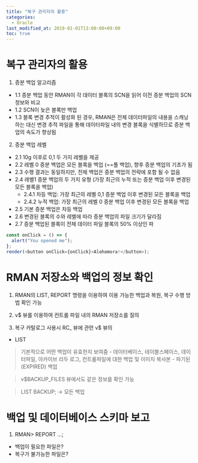 ```yaml
---
title: "복구 관리자의 활용"
categories: 
  - Oracle
last_modified_at: 2019-01-01T13:00:00+09:00
toc: true
---
```


# 복구 관리자의 활용 
1.	증분 백업 알고리즘
- 1.1	증분 백업 동안 RMAN이 각 데이터 블록의 SCN을 읽어 이전 증분 백업의 SCN 정보와 비교
- 1.2	SCN이 늦은 블록만 백업
- 1.3	블록 변경 추적이 활성화 된 경우, RMAN은 전체 데이터파일의 내용을 스캐닝 하는 대신 변경 추적 파일을 통해 데이터파일 내의 변경 블록을 식별하므로 증분 백업의 속도가 향상됨
2.	증분 백업 레벨
- 2.1	10g 이후로 0,1 두 가지 레벨을 제공
- 2.2	레벨 0 증분 백업은 모든 블록을 백업 (==풀 백업), 향후 증분 백업의 기초가 됨
- 2.3	수행 결과는 동일하지만, 전체 백업은 증분 백업의 전략에 포함 될 수 없음
- 2.4   레벨1 증분 백업의 두 가지 유형 (가장 최근의 누적 또는 증분 백업 이후 변경된 모든 블록을 백업)
    - 2.4.1   차등 백업:  가장 최근의 레벨 0,1 증분 백업 이후 변경된 모든 블록을 백업
    - 2.4.2   누적 백업:  가장 최근의 레벨 0 증분 백업 이후 변경된 모든 블록을 백업
- 2.5   기본 증분 백업은 차등 백업
- 2.6   변경된 블록의 수와 레벨에 따라 증분 백업의 파일 크기가 달라짐
- 2.7    증분 백업된 블록이 전체 데이터 파일 블록의 50% 이상인 파

```````````````js
const onClick = () => {
  alert("You opened me");
};
render(<button onClick={onClick}>Alohomora!</button>);
```````````````

# RMAN 저장소와 백업의 정보 확인
1. RMAN의 LIST, REPORT 명령을 이용하여 이용 가능한 백업과 복원, 복구 수행 방법 확인 가능

2. v$ 뷰를 이용하여 컨트롤 파일 내의 RMAN 저장소를 질의

3. 복구 카탈로그 사용시 RC_ 뷰에 관련 v$ 뷰의


* LIST
> 기본적으로 어떤 백업이 유효한지 보여줌
    - 데이터베이스, 테이블스페이스, 데이터파일, 아카이브 리두 로그, 컨트롤파일에 대한 백업 및 이미지 복사본
    - 파기된(EXPIRED) 백업

> v$BACKUP_FILES 뷰에서도 같은 정보를 확인 가능

> LIST BACKUP;   → 모든 백업 



# 백업 및 데이터베이스 스키마 보고
1. RMAN> REPORT ...;
 - 백업이 필요한 파일은?
 - 복구가 불가능한 파일은?
